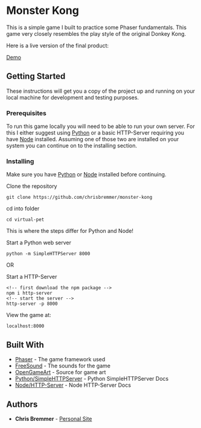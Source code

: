 # Monster Kong

This is a simple game I built to practice some Phaser fundamentals. This game very closely resembles the play style of the original Donkey Kong.

Here is a live version of the final product:

[Demo](https://chrisbremmer.github.io/monster-kong/)

## Getting Started

These instructions will get you a copy of the project up and running on your local machine for development and testing purposes.

### Prerequisites

To run this game locally you will need to be able to run your own server. For this I either suggest using [Python](https://www.python.org/downloads/) or a basic HTTP-Server requiring you have [Node](https://nodejs.org/en/download/) installed. Assuming one of those two are installed on your system you can continue on to the installing section.

### Installing

Make sure you have [Python](https://www.python.org/downloads/) or [Node](https://nodejs.org/en/download/) installed before continuing.

Clone the repository

```
git clone https://github.com/chrisbremmer/monster-kong
```

cd into folder

```
cd virtual-pet
```

This is where the steps differ for Python and Node!

Start a Python web server

```
python -m SimpleHTTPServer 8000
```

OR

Start a HTTP-Server

```
<!-- first download the npm package -->
npm i http-server
<!-- start the server -->
http-server -p 8000
```

View the game at:

```
localhost:8000
```

## Built With

* [Phaser](http://phaser.io/) - The game framework used
* [FreeSound](https://freesound.org/) - The sounds for the game
* [OpenGameArt](https://opengameart.org/) - Source for game art
* [Python/SimpleHTTPServer](https://docs.python.org/2/library/simplehttpserver.html) - Python SimpleHTTPServer Docs
* [Node/HTTP-Server](https://www.npmjs.com/package/http-server) - Node HTTP-Server Docs

## Authors

* **Chris Bremmer** - [Personal Site](chrisbremmer.com)
